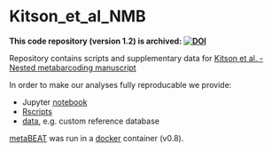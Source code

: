 # Kitson_et_al_NMB

__This code repository (version 1.2) is archived: [![DOI](https://zenodo.org/badge/19905/HullUni-bioinformatics/Kitson_et_al_NMB.svg)](https://zenodo.org/badge/latestdoi/19905/HullUni-bioinformatics/Kitson_et_al_NMB)__

Repository contains scripts and supplementary data for [Kitson et al. - Nested metabarcoding manuscript](http://biorxiv.org/content/early/2015/12/23/035071)

In order to make our analyses fully reproducable we provide:
- Jupyter [notebook](https://github.com/HullUni-bioinformatics/Kitson_et_al_NMB/tree/master/notebook)
- [Rscripts](https://github.com/HullUni-bioinformatics/Kitson_et_al_NMB/tree/master/Rscripts)
- [data](https://github.com/HullUni-bioinformatics/Kitson_et_al_NMB/tree/master/data), e.g. custom reference database

[metaBEAT](https://github.com/HullUni-bioinformatics/metaBEAT) was run in a [docker](https://hub.docker.com/r/chrishah/metabeat/) container (v0.8).
